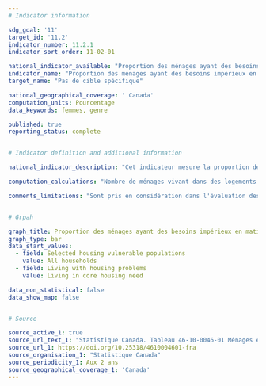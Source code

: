 ```yaml
---
# Indicator information

sdg_goal: '11'
target_id: '11.2'
indicator_number: 11.2.1
indicator_sort_order: 11-02-01

national_indicator_available: "Proportion des ménages ayant des besoins impérieux en matière de logement"
indicator_name: "Proportion des ménages ayant des besoins impérieux en matière de logement"
target_name: "Pas de cible spécifique"

national_geographical_coverage: ' Canada'
computation_units: Pourcentage
data_keywords: femmes, genre

published: true
reporting_status: complete


# Indicator definition and additional information

national_indicator_description: "Cet indicateur mesure la proportion des ménages vivant dans des logements ayant des besoins impérieux."

computation_calculations: "Nombre de ménages vivant dans des logements ayant des besoins impérieux divisé par le nombre total de ménages pour chaque catégorie."

comments_limitations: "Sont pris en considération dans l'évaluation des « besoins impérieux en matière de logement » uniquement les ménages privés non agricoles, hors réserve et propriétaires ou locataires qui ont un revenu positif et dont le rapport des frais de logement au revenu est inférieur à 100 %. Les ménages non familiaux dont au moins un des soutiens est âgé de 15 à 29 ans et est aux études ne sont pas considérés comme ayant des « besoins impérieux en matière de logement », peu importe leur situation de logement. On estime que les études sont une étape de transition et donc que les faibles revenus gagnés par les ménages composés d'étudiants sont une situation temporaire."


# Grpah

graph_title: Proportion des ménages ayant des besoins impérieux en matière de logement
graph_type: bar
data_start_values:
  - field: Selected housing vulnerable populations
    value: All households
  - field: Living with housing problems
    value: Living in core housing need

data_non_statistical: false
data_show_map: false


# Source

source_active_1: true
source_url_text_1: "Statistique Canada. Tableau 46-10-0046-01 Ménages éprouvant des problèmes de logement, selon certaines populations vulnérables et les besoins impérieux en matière de logement, y compris les normes de qualité, d'abordabilité et de taille"
source_url_1: https://doi.org/10.25318/4610004601-fra
source_organisation_1: "Statistique Canada"
source_periodicity_1: Aux 2 ans
source_geographical_coverage_1: 'Canada'
---
```


